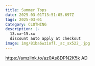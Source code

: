 ```yaml
---
title: Summer Tops
date: 2025-03-01T13:51:05.697Z
tags: 2025-03-01
Category: CLOTHING
description: |-
  13.xx~15.xx
  discount auto apply at checkout
image: img/81ba6wziofl._ac_sx522_.jpg
---
```

https://amzlink.to/az0As8DPN2K5k A﻿D